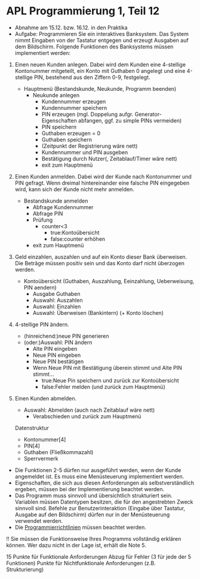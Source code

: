 # APL Programmierung 1, Teil 12

* Abnahme am 15.12. bzw. 16.12. in den Praktika
* Aufgabe: Programmieren Sie ein interaktives Banksystem. Das System nimmt Eingaben von der Tastatur entgegen und erzeugt Ausgaben auf dem Bildschirm. Folgende Funktionen des Banksystems müssen implementiert werden:

1. Einen neuen Kunden anlegen. Dabei wird dem Kunden eine 4-stellige Kontonummer mitgeteilt, ein Konto mit Guthaben 0 angelegt und eine 4-stellige PIN, bestehend aus den Ziffern 0-9, festgelegt.

    + Hauptmenü (Bestandskunde, Neukunde, Programm beenden)
      - Neukunde anlegen
        + Kundennummer erzeugen
        + Kundennummer speichern
        + PIN erzeugen (mgl. Doppelung aufgr. Generator-Eigenschaften abfangen, ggf. zu simple PINs vermeiden)
        + PIN speichern
        + Guthaben erzeugen = 0
        + Guthaben speichern
        + (Zeitpunkt der Registrierung wäre nett)
        + Kundennummer und PIN ausgeben
        + Bestätigung durch Nutzer(, Zeitablauf/Timer wäre nett)
        + exit zum Hauptmenü

2. Einen Kunden anmelden. Dabei wird der Kunde nach Kontonummer und PIN gefragt. Wenn dreimal hintereinander eine falsche PIN eingegeben wird, kann sich der Kunde nicht mehr anmelden.

      - Bestandskunde anmelden
        + Abfrage Kundennummer
        + Abfrage PIN
        + Prüfung
          - counter<3
            - true:Kontoübersicht
            - false:counter erhöhen
        + exit zum Hauptmenü

3. Geld einzahlen, auszahlen und auf ein Konto dieser Bank überweisen. Die Beträge müssen positiv sein und das Konto darf nicht überzogen werden.

      - Kontoübersicht (Guthaben, Auszahlung, Eeinzahlung, Ueberweisung, PIN aendern)
        + Ausgabe Guthaben
        + Auswahl: Auszahlen
        + Auswahl: Einzahlen
        + Auswahl: Überweisen (Bankintern)
        (+ Konto löschen)

4. 4-stellige PIN ändern.

	+ (hinreichend:)neue PIN generieren
    + (oder:)Auswahl: PIN ändern
      - Alte PIN eingeben
      - Neue PIN eingeben
      - Neue PIN bestätigen
      - Wenn Neue PIN mit Bestätigung überein stimmt und Alte PIN stimmt...
        + true:Neue Pin speichern und zurück zur Kontoübersicht
        + false:Fehler melden (und zurück zum Hauptmenü)

5. Einen Kunden abmelden.

    + Auswahl: Abmelden (auch nach Zeitablauf wäre nett)
      - Verabschieden und zurück zum Hauptmenü

	Datenstruktur
	+ Kontonummer[4]
	+ PIN[4]
	+ Guthaben (Fließkommazahl)
	+ Sperrvermerk

* Die Funktionen 2-5 dürfen nur ausgeführt werden, wenn der Kunde angemeldet ist. Es muss eine Menüsteuerung implementiert werden.
* Eigenschaften, die sich aus diesen Anforderungen als selbstverständlich ergeben, müssen bei der Implementierung beachtet werden.
* Das Programm muss sinnvoll und übersichtlich strukturiert sein. Variablen müssen Datentypen besitzen, die für den angestrebten Zweck sinnvoll sind. Befehle zur Benutzerinteraktion (Eingabe über Tastatur, Ausgabe auf den Bildschirm) dürfen nur in der Menüsteuerung verwendet werden.
* Die [Programmierrichtlinien](http://www.informatik.htw-dresden.de/~hollas/P1/Programmierrichtlinien.pdf) müssen beachtet werden.

!! Sie müssen die Funktionsweise Ihres Programms vollständig erklären können. Wer dazu nicht in der Lage ist, erhält die Note 5.

<!--
Ressourcen:

[PAP in LaTeX]:http://www.tex.ac.uk/tex-archive/support/flow/flowdoc.pdf]
[Struktogramm alias Nasse-Schneiermann-Diagramm in LaTeX]:http://ctan.sharelatex.com/tex-archive/macros/latex/contrib/struktex/struktex.en.pdf
[Struktogramme in verständlich]:http://www.rhinodidactics.de/Artikel/latex3.html
[Struktogramme in verständlich II]:http://www.fh-bingen.de/fileadmin/user_upload/Lehrende/Kilsch_Dieter/internet/projekte/TedoGerGra_StAl.pdf
-->

15 Punkte für Funktionale Anforderungen
Abzug für Fehler (3 für jede der 5 Funktionen)
Punkte für Nichtfunktionale Anforderungen (z.B. Strukturierung)
